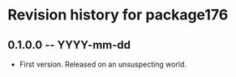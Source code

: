 # Revision history for package176

## 0.1.0.0 -- YYYY-mm-dd

* First version. Released on an unsuspecting world.
